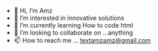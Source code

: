 - 👋 Hi, I’m Amz
- 👀 I’m interested in innovative solutions 
- 🌱 I’m currently learning How to code html
- 💞️ I’m looking to collaborate on ...anything
- 📫 How to reach me ... textamzamz@gmail.com

<!---
Amzy19/Amzy19 is a ✨ special ✨ repository because its `README.md` (this file) appears on your GitHub profile.
You can click the Preview link to take a look at your changes.
--->
